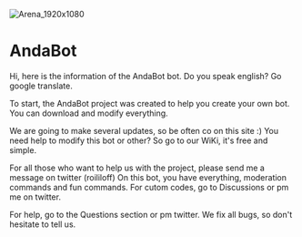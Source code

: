 ![Arena_1920x1080](https://user-images.githubusercontent.com/79418172/136734620-4d8cd32c-0ebb-4b4b-8085-6d9dbbd17e5d.jpg)
# AndaBot
Hi, here is the information of the AndaBot bot. Do you speak english? Go google translate.

To start, the AndaBot project was created to help you create your own bot. You can download and modify everything.

We are going to make several updates, so be often co on this site :) You need help to modify this bot or other? So go to our WiKi, it's free and simple.

For all those who want to help us with the project, please send me a message on twitter (roililoff) On this bot, you have everything, moderation commands and fun commands. For cutom codes, go to Discussions or pm me on twitter.

For help, go to the Questions section or pm twitter. We fix all bugs, so don't hesitate to tell us.
